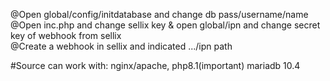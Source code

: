 @Open global/config/initdatabase and change db pass/username/name</br>
@Open inc.php and change sellix key & open global/ipn and change secret key of webhook from sellix</br>
@Create a webhook in sellix and indicated .../ipn path</br>

#Source can work with: nginx/apache, php8.1(important) mariadb 10.4</br>
